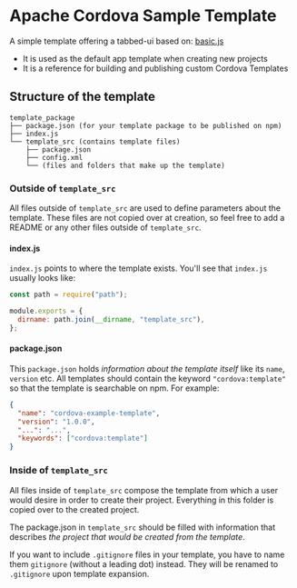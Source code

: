 <!--
#
# Licensed to the Apache Software Foundation (ASF) under one
# or more contributor license agreements.  See the NOTICE file
# distributed with this work for additional information
# regarding copyright ownership.  The ASF licenses this file
# to you under the Apache License, Version 2.0 (the
# "License"); you may not use this file except in compliance
# with the License.  You may obtain a copy of the License at
#
# http://www.apache.org/licenses/LICENSE-2.0
#
# Unless required by applicable law or agreed to in writing,
# software distributed under the License is distributed on an
# "AS IS" BASIS, WITHOUT WARRANTIES OR CONDITIONS OF ANY
#  KIND, either express or implied.  See the License for the
# specific language governing permissions and limitations
# under the License.
#
-->

# Apache Cordova Sample Template

A simple template offering a tabbed-ui based on:
[basic.js](https://bug7a.github.io/basic.js/)

- It is used as the default app template when creating new projects
- It is a reference for building and publishing custom Cordova Templates

## Structure of the template

```text
template_package
├── package.json (for your template package to be published on npm)
├── index.js
└── template_src (contains template files)
    ├── package.json
    ├── config.xml
    └── (files and folders that make up the template)
```

### Outside of `template_src`

All files outside of `template_src` are used to define parameters about the template. These files are not copied over at creation, so feel free to add a README or any other files outside of `template_src`.

#### index.js

`index.js` points to where the template exists. You'll see that `index.js` usually looks like:

```javascript
const path = require("path");

module.exports = {
  dirname: path.join(__dirname, "template_src"),
};
```

#### package.json

This `package.json` holds _information about the template itself_ like its `name`, `version` etc. All templates should contain the keyword `"cordova:template"` so that the template is searchable on npm. For example:

```json
{
  "name": "cordova-example-template",
  "version": "1.0.0",
  "...": "...",
  "keywords": ["cordova:template"]
}
```

### Inside of `template_src`

All files inside of `template_src` compose the template from which a user would desire in order to create their project. Everything in this folder is copied over to the created project.

The package.json in `template_src` should be filled with information that describes _the project that would be created from the template_.

If you want to include `.gitignore` files in your template, you have to name them `gitignore` (without a leading dot) instead. They will be renamed to `.gitignore` upon template expansion.
